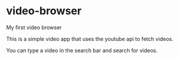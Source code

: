 # video-browser
My first video browser

This is a simple video app that uses the youtube api to fetch videos.

You can type a video in the search bar and search for videos.
